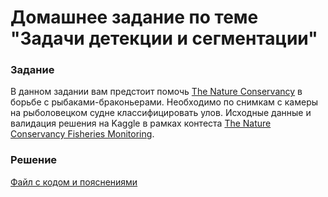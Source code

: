 # Домашнее задание по теме "Задачи детекции и сегментации"

### Задание
В данном задании вам предстоит помочь [The Nature Conservancy](https://www.nature.org/en-us/about-us/where-we-work/united-states/california/) в борьбе с рыбаками-браконьерами. Необходимо по снимкам с камеры на рыболовецком судне классифицировать улов. Исходные данные и валидация решения на Kaggle в рамках контеста [The Nature Conservancy Fisheries Monitoring](https://www.kaggle.com/c/the-nature-conservancy-fisheries-monitoring/overview).

### Решение
[Файл с кодом и пояснениями](/Projects/07_Computer_vision/03_Detection_and_segmentation/Solution.ipynb)
